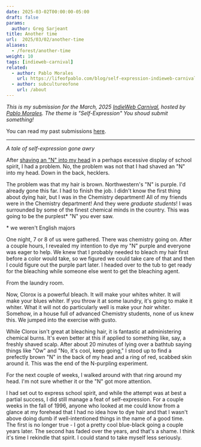 ```yaml
---
date: 2025-03-02T00:00:00-05:00
draft: false
params:
  author: Greg Sarjeant
title: Another time
url:  2025/03/02/another-time
aliases:
  - /forest/another-time
weight: 10
tags: [indieweb-carnival]
related:
  - author: Pablo Morales
    url: https://lifeofpablo.com/blog/self-expression-indieweb-carnival-march-2025
  - author: subcultureofone
    url: /about
---
```


_This is my submission for the March, 2025 [IndieWeb Carnival](https://indieweb.org/IndieWeb_Carnival), hosted by [Pablo Morales](https://lifeofpablo.com/blog/self-expression-indieweb-carnival-march-2025). The theme is "Self-Expression" You shoud submit something!_

You can read my past submissions [here](/tags/indieweb-carnival/).

---

_A tale of self-expression gone awry_

After [shaving an "N" into my head](/about/) in a perhaps excessive display of school spirit, I had a problem. No, the problem was not that I had shaved an "N" into my head. Down in the back, hecklers.

The problem was that my hair is brown. Northwestern's "N" is purple. I'd already gone this far. I had to finish the job. I didn't know the first thing about dying hair, but I was in the Chemistry department! All of my friends were in the Chemistry department! And they were _graduate students_! I was surrounded by some of the finest chemical minds in the country. This was going to be the purplest* "N" you ever saw.

\* we weren't English majors

One night, 7 or 8 of us were gathered. There was chemistry going on. After a couple hours, I revealed my intention to dye my "N" purple and everyone was eager to help. We knew that I probably needed to bleach my hair first before a color would take, so we figured we could take care of that and then I could figure out the purple part later. I headed over to the tub to get ready for the bleaching while someone else went to get the bleaching agent.

From the laundry room.

Now, Clorox is a powerful bleach. It will make your whites whiter. It will make your blues whiter. If you throw it at some laundry, it's going to make it whiter. What it will not do particularly well is make your _hair_ whiter. Somehow, in a house full of advanced Chemistry students, none of us knew this. We jumped into the exercise with gusto.

While Clorox isn't great at bleaching hair, it is fantastic at administering chemical burns. It's even better at this if applied to something like, say, a freshly shaved scalp. After about 20 minutes of lying over a bathtub saying things like "Ow" and "No, it's cool, keep going," I stood up to find a prefectly brown "N" in the back of my head and a ring of red, scabbed skin around it. This was the end of the N-purpling experiment.

For the next couple of weeks, I walked around with that ring around my head. I'm not sure whether it or the "N" got more attention. 

I had set out to express school spirit, and while the attempt was at best a partial success, I did still manage a feat of self-expression. For a couple weeks in the fall of 1996, anyone who looked at me could know from a glance at my forehead that I had no idea how to dye hair and that I wasn't above doing dumb if well-intentioned things in the name of a good time. The first is no longer true - I got a pretty cool blue-black going a couple years later. The second has faded over the years, and that's a shame. I think it's time I rekindle that spirit. I could stand to take myself less seriously.